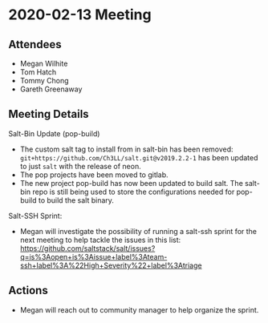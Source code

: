 # 2020-02-13  Meeting

## Attendees

* Megan Wilhite
* Tom Hatch
* Tommy Chong
* Gareth Greenaway

## Meeting Details

Salt-Bin Update (pop-build)
  - The custom salt tag to install from in salt-bin has been removed:
         `git+https://github.com/Ch3LL/salt.git@v2019.2.2-1`
     has been updated to just `salt` with the release of neon.
  - The pop projects have been moved to gitlab.
  - The new project pop-build has now been updated to build salt.
    The salt-bin repo is still being used to store the configurations
    needed for pop-build to build the salt binary.

Salt-SSH Sprint:
  - Megan will investigate the possibility of running a salt-ssh sprint
    for the next meeting to help tackle the issues in this list:
        https://github.com/saltstack/salt/issues?q=is%3Aopen+is%3Aissue+label%3Ateam-ssh+label%3A%22High+Severity%22+label%3Atriage

## Actions
  - Megan will reach out to community manager to help organize the sprint.
